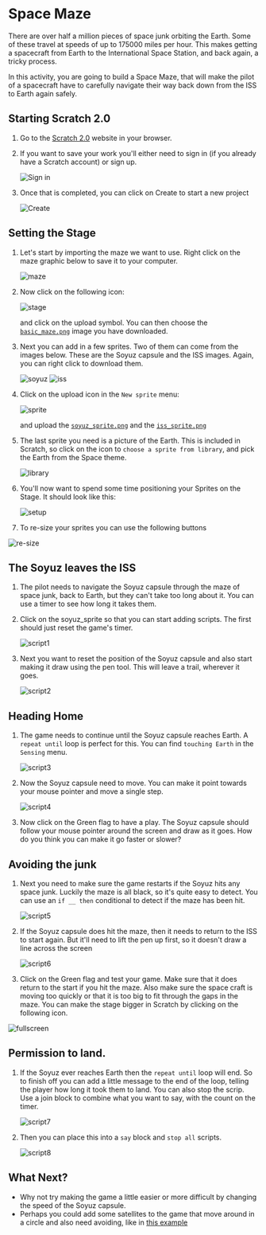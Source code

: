 # Space Maze

There are over half a million pieces of space junk orbiting the Earth. Some of these travel at speeds of up to 175000 miles per hour. This makes getting a spacecraft from Earth to the International Space Station, and back again, a tricky process.

In this activity, you are going to build a Space Maze, that will make the pilot of a spacecraft have to carefully navigate their way back down from the ISS to Earth again safely.

## Starting Scratch 2.0

1. Go to the [Scratch 2.0](https://scratch.mit.edu) website in your browser.

1. If you want to save your work you'll either need to sign in (if you already have a Scratch account) or sign up.

   ![Sign in](images/signin.png)
   
1. Once that is completed, you can click on Create to start a new project

   ![Create](images/create.png)

## Setting the Stage

1. Let's start by importing the maze we want to use. Right click on the maze graphic below to save it to your computer.

   ![maze](images/basic_maze.png)
   
1. Now click on the following icon:

	![stage](images/stage.png) 

	and click on the upload symbol. You can then choose the [`basic_maze.png`](images/basic_maze.png) image you have downloaded.

1. Next you can add in a few sprites. Two of them can come from the images below. These are the Soyuz capsule and the ISS images. Again, you can right click to download them.
   
   ![soyuz](images/soyuz_sprite.png)
   ![iss](images/iss_sprite.png)

1. Click on the upload icon in the `New sprite` menu:

	![sprite](images/new_sprite.png)

	and upload the [`soyuz_sprite.png`](images/soyuz_sprite.png) and the [`iss_sprite.png`](images/iss_sprite.png)
	
1. The last sprite you need is a picture of the Earth. This is included in Scratch, so click on the icon to `choose a sprite from library`, and pick the Earth from the Space theme.

	![library](images/library)

1. You'll now want to spend some time positioning your Sprites on the Stage. It should look like this:

	![setup](images/setup.png)

1. To re-size your sprites you can use the following buttons

![re-size](images/resize.png)

## The Soyuz leaves the ISS

1. The pilot needs to navigate the Soyuz capsule through the maze of space junk, back to Earth, but they can't take too long about it. You can use a timer to see how long it takes them.

1. Click on the soyuz_sprite so that you can start adding scripts. The first should just reset the game's timer.

	![script1](images/script1.png)

1. Next you want to reset the position of the Soyuz capsule and also start making it draw using the pen tool. This will leave a trail, wherever it goes.

   ![script2](images.script2.png)

## Heading Home
1. The game needs to continue until the Soyuz capsule reaches Earth. A `repeat until` loop is perfect for this. You can find `touching Earth` in the `Sensing` menu.

	![script3](images/script3.png)

1. Now the Soyuz capsule need to move. You can make it point towards your mouse pointer and move a single step.

   ![script4](images/script4.png)

1. Now click on the Green flag to have a play. The Soyuz capsule should follow your mouse pointer around the screen and draw as it goes. How do you think you can make it go faster or slower?

## Avoiding the junk
1. Next you need to make sure the game restarts if the Soyuz hits any space junk. Luckily the maze is all black, so it's quite easy to detect. You can use an `if __ then` conditional to detect if the maze has been hit.

   ![script5](images/script5.png)

1. If the Soyuz capsule does hit the maze, then it needs to return to the ISS to start again. But it'll need to lift the pen up first, so it doesn't draw a line across the screen

	![script6](images/script6.png)

1. Click on the Green flag and test your game. Make sure that it does return to the start if you hit the maze. Also make sure the space craft is moving too quickly or that it is too big to fit through the gaps in the maze. You can make the stage bigger in Scratch by clicking on the following icon. 

![fullscreen](images/fullscreen.png)

## Permission to land.
1. If the Soyuz ever reaches Earth then the `repeat until` loop will end. So to finish off you can add a little message to the end of the loop, telling the player how long it took them to land. You can also stop the scrip. Use a join block to combine what you want to say, with the count on the timer.

	![script7](images/script7.png)

1. Then you can place this into a `say` block and `stop all` scripts.

	![script8](images/script8.png)

## What Next?
- Why not try making the game a little easier or more difficult by changing the speed of the Soyuz capsule.
- Perhaps you could add some satellites to the game that move around in a circle and also need avoiding, like in [this example](https://scratch.mit.edu/projects/138408971)
